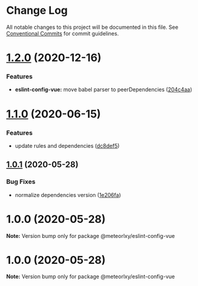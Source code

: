 # Change Log

All notable changes to this project will be documented in this file.
See [Conventional Commits](https://conventionalcommits.org) for commit guidelines.

# [1.2.0](http://git.code.oa.com/javascript/rules/compare/@meteorlxy/eslint-config-vue@1.1.0...@meteorlxy/eslint-config-vue@1.2.0) (2020-12-16)

### Features

- **eslint-config-vue:** move babel parser to peerDependencies ([204c4aa](http://git.code.oa.com/javascript/rules/commits/204c4aa504fa50b6a878bd0422b5b7db9ead924a))

# [1.1.0](http://git.code.oa.com/javascript/rules/compare/@meteorlxy/eslint-config-vue@1.0.1...@meteorlxy/eslint-config-vue@1.1.0) (2020-06-15)

### Features

- update rules and dependencies ([dc8def5](http://git.code.oa.com/javascript/rules/commits/dc8def5c54a71eb968029c37f6589e5668f04d52))

## [1.0.1](http://git.code.oa.com/javascript/rules/compare/@meteorlxy/eslint-config-vue@1.0.0...@meteorlxy/eslint-config-vue@1.0.1) (2020-05-28)

### Bug Fixes

- normalize dependencies version ([1e206fa](http://git.code.oa.com/javascript/rules/commits/1e206faa32ccbc82d46b53981a656bc58726e3f8))

# 1.0.0 (2020-05-28)

**Note:** Version bump only for package @meteorlxy/eslint-config-vue

# 1.0.0 (2020-05-28)

**Note:** Version bump only for package @meteorlxy/eslint-config-vue
